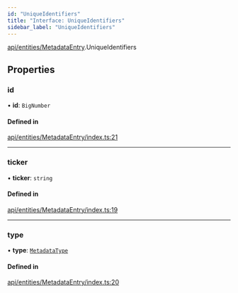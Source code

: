 ```yaml
---
id: "UniqueIdentifiers"
title: "Interface: UniqueIdentifiers"
sidebar_label: "UniqueIdentifiers"
---
```


[api/entities/MetadataEntry](../../../../../modules/API/Entities/MetadataEntry/MetadataEntry.md).UniqueIdentifiers

## Properties

### id

• **id**: `BigNumber`

#### Defined in

[api/entities/MetadataEntry/index.ts:21](https://github.com/PolymeshAssociation/polymesh-sdk/blob/2d3ac2aea/src/api/entities/MetadataEntry/index.ts#L21)

___

### ticker

• **ticker**: `string`

#### Defined in

[api/entities/MetadataEntry/index.ts:19](https://github.com/PolymeshAssociation/polymesh-sdk/blob/2d3ac2aea/src/api/entities/MetadataEntry/index.ts#L19)

___

### type

• **type**: [`MetadataType`](../../../../../enums/API/Entities/MetadataEntry/Types/MetadataType/MetadataType.md)

#### Defined in

[api/entities/MetadataEntry/index.ts:20](https://github.com/PolymeshAssociation/polymesh-sdk/blob/2d3ac2aea/src/api/entities/MetadataEntry/index.ts#L20)

